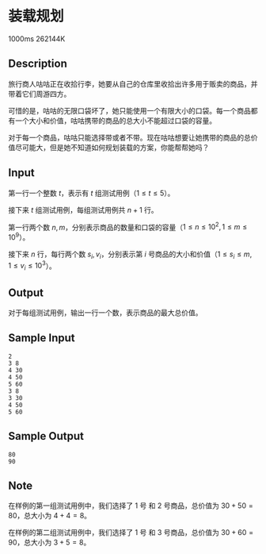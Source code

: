 # 装载规划

1000ms  262144K

## Description

旅行商人咕咕正在收拾行李，她要从自己的仓库里收拾出许多用于贩卖的商品，并带着它们周游四方。

可惜的是，咕咕的无限口袋坏了，她只能使用一个有限大小的口袋。每一个商品都有一个大小和价值，咕咕携带的商品的总大小不能超过口袋的容量。

对于每一个商品，咕咕只能选择带或者不带。现在咕咕想要让她携带的商品的总价值尽可能大，但是她不知道如何规划装载的方案，你能帮帮她吗？

## Input

第一行一个整数 $t$，表示有 $t$ 组测试用例（$1 \leq t \leq 5$）。

接下来 $t$ 组测试用例，每组测试用例共 $n + 1$ 行。

第一行两个数 $n, m$，分别表示商品的数量和口袋的容量（$1 \leq n \leq 10^2, 1 \leq m \leq 10^9$）。

接下来 $n$ 行，每行两个数 $s_i, v_i$，分别表示第 $i$ 号商品的大小和价值（$1 \leq s_i \leq m, 1 \leq v_i \leq 10^3$）。

## Output

对于每组测试用例，输出一行一个数，表示商品的最大总价值。

## Sample Input

```
2
3 8
4 30
4 50
5 60
3 8
3 30
4 50
5 60
```

## Sample Output

```
80
90
```

## Note

在样例的第一组测试用例中，我们选择了 $1$ 号 和 $2$ 号商品，总价值为 $30 + 50 = 80$，总大小为 $4 + 4 = 8$。

在样例的第二组测试用例中，我们选择了 $1$ 号 和 $3$ 号商品，总价值为 $30 + 60 = 90$，总大小为 $3 + 5 = 8$。
